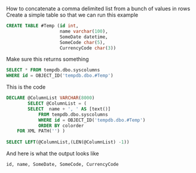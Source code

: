 
How to concatenate a comma delimited list from a bunch of values in rows
Create a simple table so that we can run this example
``` SQL
CREATE TABLE #Temp (id int,
					name varchar(100),
					SomeDate datetime,
					SomeCode char(5),
					CurrencyCode char(3))
```

Make sure this returns something
``` SQL
SELECT * FROM tempdb.dbo.syscolumns
WHERE id = OBJECT_ID('tempdb.dbo.#Temp')
```

This is the code
``` SQL
DECLARE @ColumnList VARCHAR(8000)
        SELECT @ColumnList = (
        SELECT  name + ', ' AS [text()]
			FROM tempdb.dbo.syscolumns
			WHERE id = OBJECT_ID('tempdb.dbo.#Temp')
			ORDER BY colorder
	FOR XML PATH('') )
 
SELECT LEFT(@ColumnList,(LEN(@ColumnList) -1))
```
And here is what the output looks like
```
id, name, SomeDate, SomeCode, CurrencyCode
```
